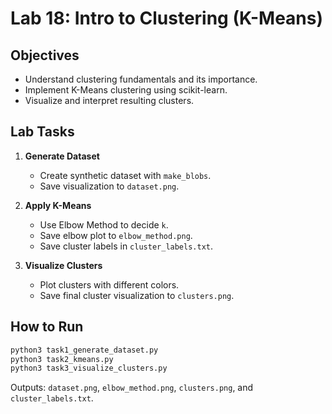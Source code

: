 # Lab 18: Intro to Clustering (K-Means)

## Objectives
- Understand clustering fundamentals and its importance.
- Implement K-Means clustering using scikit-learn.
- Visualize and interpret resulting clusters.

## Lab Tasks
1. **Generate Dataset**
   - Create synthetic dataset with `make_blobs`.
   - Save visualization to `dataset.png`.

2. **Apply K-Means**
   - Use Elbow Method to decide `k`.
   - Save elbow plot to `elbow_method.png`.
   - Save cluster labels in `cluster_labels.txt`.

3. **Visualize Clusters**
   - Plot clusters with different colors.
   - Save final cluster visualization to `clusters.png`.

## How to Run
```bash
python3 task1_generate_dataset.py
python3 task2_kmeans.py
python3 task3_visualize_clusters.py
```

Outputs: `dataset.png`, `elbow_method.png`, `clusters.png`, and `cluster_labels.txt`.

